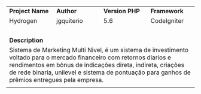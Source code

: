 <table style="width: 100%; border-collapse: collapse; margin-left: auto; margin-right: auto;" border="0" cellpadding="10">
<tbody>
<tr>
<td style="width: 25%;"><strong>Project Name</strong></td>
<td style="width: 25%;"><strong>Author</strong></td>
<td style="width: 25%;"><strong>Version PHP</strong></td>
<td style="width: 25%;"><strong>Framework</strong></td>
</tr>
<tr>
<td style="width: 25%;">Hydrogen</td>
<td style="width: 25%;">jgquiterio</td>
<td style="width: 25%;">5.6</td>
<td style="width: 25%;">CodeIgniter</td>
</tr>
<tr>
<td style="width: 25%;">&nbsp;</td>
<td style="width: 25%;">&nbsp;</td>
<td style="width: 25%;">&nbsp;</td>
<td style="width: 25%;">&nbsp;</td>
</tr>
<tr>
<td style="width: 25%;"><strong>Description</strong></td>
<td style="width: 25%;">&nbsp;</td>
<td style="width: 25%;">&nbsp;</td>
<td style="width: 25%;">&nbsp;</td>
</tr>
<tr>
<td colspan="4">Sistema de Marketing Multi Nivel, é um sistema de investimento voltado para o mercado financeiro com retornos diarios e rendimentos em bônus de indicações direta, indireta, criações de rede binaria, unilevel e sistema de pontuação para ganhos de prêmios entregues pela empresa.</td>
</tr>
<tr>
<td style="width: 25%;" colspan="4"><img src="https://user-images.githubusercontent.com/109168134/178812620-ac7d3007-aa29-4114-ac8d-23e90f7e8b18.png" alt="" /></td>
</tr>
</tbody>
</table>
